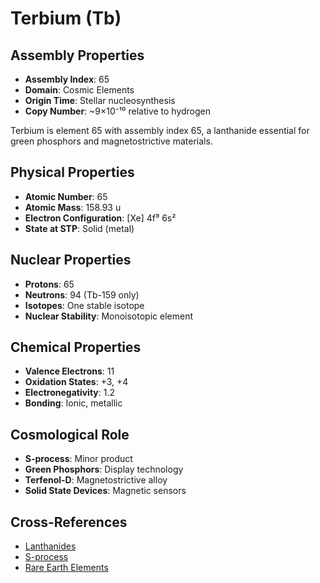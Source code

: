 # Terbium (Tb)

## Assembly Properties
- **Assembly Index**: 65
- **Domain**: Cosmic Elements
- **Origin Time**: Stellar nucleosynthesis
- **Copy Number**: ~9×10⁻¹⁰ relative to hydrogen

Terbium is element 65 with assembly index 65, a lanthanide essential for green phosphors and magnetostrictive materials.

## Physical Properties
- **Atomic Number**: 65
- **Atomic Mass**: 158.93 u
- **Electron Configuration**: [Xe] 4f⁹ 6s²
- **State at STP**: Solid (metal)

## Nuclear Properties
- **Protons**: 65
- **Neutrons**: 94 (Tb-159 only)
- **Isotopes**: One stable isotope
- **Nuclear Stability**: Monoisotopic element

## Chemical Properties
- **Valence Electrons**: 11
- **Oxidation States**: +3, +4
- **Electronegativity**: 1.2
- **Bonding**: Ionic, metallic

## Cosmological Role
- **S-process**: Minor product
- **Green Phosphors**: Display technology
- **Terfenol-D**: Magnetostrictive alloy
- **Solid State Devices**: Magnetic sensors

## Cross-References
- [Lanthanides](/domains/cosmic/elements/lanthanides.md)
- [S-process](/domains/cosmic/processes/s_process.md)
- [Rare Earth Elements](/domains/cosmic/elements/rare_earths.md)